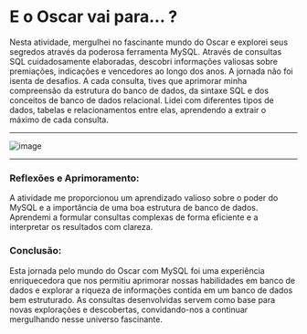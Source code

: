 # E o Oscar vai para... ?
Nesta atividade, mergulhei no fascinante mundo do Oscar e explorei seus segredos através da poderosa ferramenta MySQL. Através de consultas SQL cuidadosamente elaboradas, descobri informações valiosas sobre premiações, indicações e vencedores ao longo dos anos.
A jornada não foi isenta de desafios. A cada consulta, tives que aprimorar minha compreensão da estrutura do banco de dados, da sintaxe SQL e dos conceitos de banco de dados relacional. Lidei com diferentes tipos de dados, tabelas e relacionamentos entre elas, aprendendo a extrair o máximo de cada consulta.

------------


![image](https://github.com/Kauadoloress/missaoMomentoSQL/assets/108621029/79dc34f1-03a5-4b4f-8148-c14b0dcae96c)

------------


### Reflexões e Aprimoramento:
A atividade me proporcionou um aprendizado valioso sobre o poder do MySQL e a importância de uma boa estrutura de banco de dados. Aprendemi a formular consultas complexas de forma eficiente e a interpretar os resultados com clareza.
### Conclusão:
Esta jornada pelo mundo do Oscar com MySQL foi uma experiência enriquecedora que nos permitiu aprimorar nossas habilidades em banco de dados e explorar a riqueza de informações contida em um banco de dados bem estruturado. As consultas desenvolvidas servem como base para novas explorações e descobertas, convidando-nos a continuar mergulhando nesse universo fascinante.
